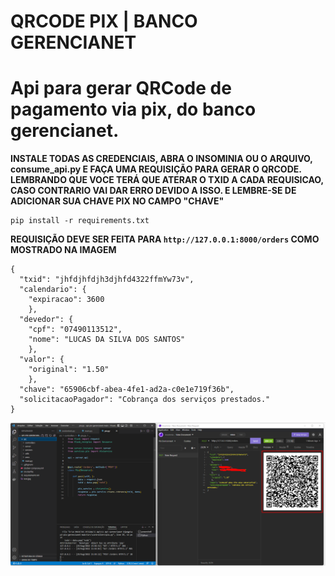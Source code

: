 # QRCODE PIX | BANCO GERENCIANET

# Api para gerar QRCode de pagamento via pix, do banco gerencianet.

**INSTALE TODAS AS CREDENCIAIS, ABRA O INSOMINIA OU O ARQUIVO, consume_api.py E FAÇA UMA REQUISIÇÃO PARA GERAR O QRCODE.**
**LEMBRANDO QUE VOCE TERÁ QUE ATERAR O TXID A CADA REQUISICAO, CASO CONTRARIO VAI DAR ERRO DEVIDO A ISSO. E LEMBRE-SE DE ADICIONAR SUA CHAVE PIX NO CAMPO "CHAVE"**

~~~shell
pip install -r requirements.txt
~~~

**REQUISIÇÃO DEVE SER FEITA PARA `http://127.0.0.1:8000/orders` COMO MOSTRADO NA IMAGEM**

~~~shell
{
  "txid": "jhfdjhfdjh3djhfd4322ffmYw73v",
  "calendario": {
    "expiracao": 3600 
    },
  "devedor": {
    "cpf": "07490113512",
    "nome": "LUCAS DA SILVA DOS SANTOS"
    },
  "valor": {
    "original": "1.50"
    },
  "chave": "65906cbf-abea-4fe1-ad2a-c0e1e719f36b",
  "solicitacaoPagador": "Cobrança dos serviços prestados."
}
~~~


<img src="image.png">
